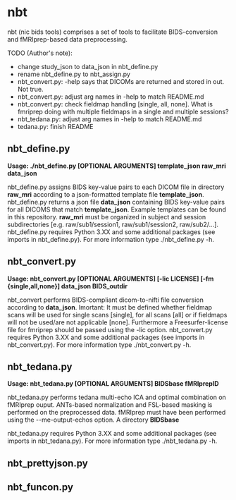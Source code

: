 # nbt

nbt (nic bids tools) comprises a set of tools to facilitate BIDS-conversion and fMRIprep-based data preprocessing.

TODO (Author's note): 
- change study_json to data_json in nbt_define.py
- rename nbt_define.py to nbt_assign.py
- nbt_convert.py: -help says that DICOMs are returned and stored in out. Not true.
- nbt_convert.py: adjust arg names in -help to match README.md
- nbt_convert.py: check fieldmap handling [single, all, none]. What is fmriprep doing with multiple fieldmaps in a single and multiple sessions?
- nbt_tedana.py: adjust arg names in -help to match README.md
- tedana.py: finish README

## nbt_define.py

**Usage: ./nbt_define.py [OPTIONAL ARGUMENTS] template_json  raw_mri data_json**

nbt_define.py assigns BIDS key-value pairs to each DICOM file in directory **raw_mri** according to a json-formatted template file **template_json**. nbt_define.py returns a json file **data_json** containing BIDS key-value pairs for all DICOMS that match **template_json**. Example templates can be found in this repository. **raw_mri** must be organized in subject and session subdirectories [e.g. raw/sub1/session1, raw/sub1/session2, raw/sub2/...]. nbt_define.py requires Python 3.XX and some additional packages (see imports in nbt_define.py). For more information type ./nbt_define.py -h.

## nbt_convert.py

**Usage: nbt_convert.py [OPTIONAL ARGUMENTS] [-lic LICENSE] [-fm {single,all,none}] data_json BIDS_outdir**

nbt_convert performs BIDS-compliant dicom-to-nifti file conversion according to **data_json**. Imortant: It must be defined whether fieldmap scans will be used for single scans [single], for all scans [all] or if fieldmaps will not be used/are not applicable [none]. Furthermore a Freesurfer-license file for fmriprep should be passed using the -lic option. nbt_convert.py requires Python 3.XX and some additional packages (see imports in nbt_convert.py). For more information type ./nbt_convert.py -h.


## nbt_tedana.py

**Usage: nbt_tedana.py [OPTIONAL ARGUMENTS] BIDSbase fMRIprepID**

nbt_tedana.py performs tedana multi-echo ICA and optimal combination on fMRIprep ouput. ANTs-based normalization and FSL-based masking is performed on the preprocessed data. fMRIprep must have been performed using the --me-output-echos option. A directory **BIDSbase**

nbt_tedana.py requires Python 3.XX and some additional packages (see imports in nbt_tedana.py). For more information type ./nbt_tedana.py -h.



## nbt_prettyjson.py
## nbt_funcon.py
